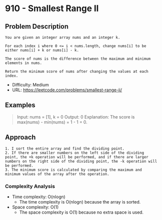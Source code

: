 # 910 - Smallest Range II

## Problem Description

```plaintext
You are given an integer array nums and an integer k.

For each index i where 0 <= i < nums.length, change nums[i] to be either nums[i] + k or nums[i] - k.

The score of nums is the difference between the maximum and minimum elements in nums.

Return the minimum score of nums after changing the values at each index.
```

- Difficulty: Medium
- URL: https://leetcode.com/problems/smallest-range-ii/

## Examples

> Input: nums = [1], k = 0
> Output: 0
> Explanation: The score is max(nums) - min(nums) = 1 - 1 = 0.

## Approach

```plaintext
1. I sort the entire array and find the dividing point.
2. If there are smaller numbers on the left side of the dividing point, the +k operation will be performed, and if there are larger numbers on the right side of the dividing point, the -k operation will be performed.
3. The minimum score is calculated by comparing the maximum and minimum values of the array after the operation.
```

### Complexity Analysis

- Time complexity: O(nlogn)
  - The time complexity is O(nlogn) because the array is sorted.
- Space complexity: O(1)
  - The space complexity is O(1) because no extra space is used.
